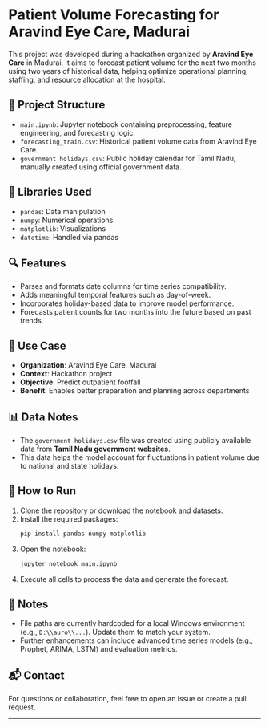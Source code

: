 # Patient Volume Forecasting for Aravind Eye Care, Madurai

This project was developed during a hackathon organized by **Aravind Eye Care** in Madurai. It aims to forecast patient volume for the next two months using two years of historical data, helping optimize operational planning, staffing, and resource allocation at the hospital.

## 📁 Project Structure

- `main.ipynb`: Jupyter notebook containing preprocessing, feature engineering, and forecasting logic.
- `forecasting_train.csv`: Historical patient volume data from Aravind Eye Care.
- `government holidays.csv`: Public holiday calendar for Tamil Nadu, manually created using official government data.

## 🧰 Libraries Used

- `pandas`: Data manipulation
- `numpy`: Numerical operations
- `matplotlib`: Visualizations
- `datetime`: Handled via pandas

## 🔍 Features

- Parses and formats date columns for time series compatibility.
- Adds meaningful temporal features such as day-of-week.
- Incorporates holiday-based data to improve model performance.
- Forecasts patient counts for two months into the future based on past trends.

## 🏥 Use Case

- **Organization**: Aravind Eye Care, Madurai
- **Context**: Hackathon project
- **Objective**: Predict outpatient footfall
- **Benefit**: Enables better preparation and planning across departments

## 📊 Data Notes

- The `government holidays.csv` file was created using publicly available data from **Tamil Nadu government websites**.
- This data helps the model account for fluctuations in patient volume due to national and state holidays.

## 🚀 How to Run

1. Clone the repository or download the notebook and datasets.
2. Install the required packages:
    ```bash
    pip install pandas numpy matplotlib
    ```
3. Open the notebook:
    ```bash
    jupyter notebook main.ipynb
    ```
4. Execute all cells to process the data and generate the forecast.

## 📌 Notes

- File paths are currently hardcoded for a local Windows environment (e.g., `D:\\auro\\...`). Update them to match your system.
- Further enhancements can include advanced time series models (e.g., Prophet, ARIMA, LSTM) and evaluation metrics.

## 📬 Contact

For questions or collaboration, feel free to open an issue or create a pull request.

---
